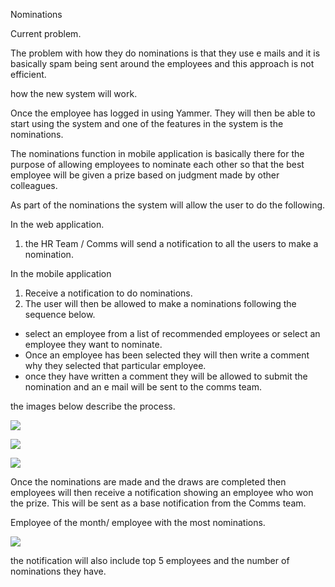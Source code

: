 Nominations

Current problem.

The problem with how they do nominations is that they use e mails and  it is basically spam being sent around the employees and this approach is not efficient.


how the new system will work.

Once the employee has logged in using Yammer.
They will then be able to start using the system and one of the features in the system is the nominations.

The nominations function in mobile application is basically there for the purpose of allowing employees to nominate each other so that the best employee will be given a prize based on judgment made by other colleagues.

As part of the nominations the system will allow the user to do the following.

In the web application.

1. the HR Team / Comms will send a notification to all the users to make a nomination.

In the mobile application

1. Receive a notification to do nominations.
2. The user will  then be allowed to make a nominations following the sequence below.

  * select an employee from a list of recommended employees or select an employee they want to nominate.
  * Once an employee has been selected they will then write a comment why they selected that particular employee.
  * once they have written a comment they will be allowed to submit the nomination and an e mail will be sent to the comms team.
  
the images below describe the process.

![](http://res.cloudinary.com/dijnw3hev/image/upload/v1375691064/empList_rqyeqn.png)

![](http://res.cloudinary.com/dijnw3hev/image/upload/v1375691566/selectedEmp_qnuw32.png)

![](http://res.cloudinary.com/dijnw3hev/image/upload/v1375691723/notified_wsd6wi.png)

Once the nominations are made and the draws are completed then employees will then receive a notification showing an employee who won the prize. This will be sent as a base notification from the Comms team.

Employee of the month/ employee with the most nominations.

![](http://res.cloudinary.com/dijnw3hev/image/upload/v1375692533/empOfMonth_lrrvx0.png)

the notification will also include top 5 employees and the number of nominations they have.






  